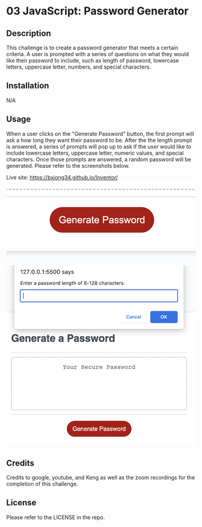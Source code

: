 # 03 JavaScript: Password Generator

## Description

This challenge is to create a password generator that meets a certain criteria. A user is prompted with a series of questions on what they would like their password to include, such as length of password, lowercase letters, uppercase letter, numbers, and special characters.


## Installation

N/A


## Usage

When a user clicks on the "Generate Password" button, the first prompt will ask a how long they want their password to be. After the the length prompt is answered, a series of prompts will pop up to ask if the user would like to include lowercase letters, uppercase letter, numeric values, and special characters. Once those prompts are answered, a random password will be generated. Please refer to the screenshots below.

Live site: https://bxiong34.github.io/Inventor/
![Alt text](<Assets/Images/Screenshot 2023-09-24 at 7.40.14 PM.png>)
![Alt text](<Assets/Images/Screenshot 2023-09-24 at 7.40.33 PM.png>)


## Credits

Credits to google, youtube, and Keng as well as the zoom recordings for the completion of this challenge.


## License

Please refer to the LICENSE in the repo.